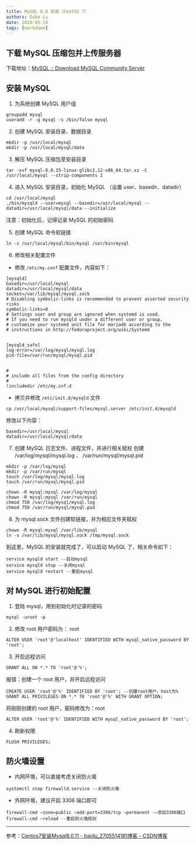 ```yaml
---
title: MySQL 8.0 安装（CentOS 7）
authors: Duke Lu
date: 2018-05-19
tags: [markdown]
---
```


## 下载 MySQL 压缩包并上传服务器
下载地址：[MySQL :: Download MySQL Community Server](https://dev.mysql.com/downloads/mysql/)

## 安装 MySQL
1. 为系统创建 MySQL 用户组
```
groupadd mysql
useradd -r -g mysql -s /bin/false mysql
```

2. 创建 MySQL 安装目录、数据目录
```
mkdir -p /usr/local/mysql
mkdir -p /usr/local/mysql/data
```

3. 解压 MySQL 压缩包至安装目录
```
tar -xvf mysql-8.0.15-linux-glibc2.12-x86_64.tar.xz -C /usr/local/mysql --strip-components 1
```

4. 进入 MySQL 安装目录，初始化 MySQL （设置 user、basedir、datadir）
```
cd /usr/local/mysql 
./bin/mysqld --user=mysql --basedir=/usr/local/mysql --datadir=/usr/local/mysql/data --initialize
```
注意：初始化后，记得记录 MySQL 的初始密码

5. 创建 MySQL 命令软链接
```
ln -s /usr/local/mysql/bin/mysql /usr/bin/mysql
```

6. 修改相关配置文件
- 修改 `/etc/my.conf` 配置文件，内容如下：
```
[mysqld]
basedir=/usr/local/mysql
datadir=/usr/local/mysql/data
socket=/var/lib/mysql/mysql.sock
# Disabling symbolic-links is recommended to prevent assorted security risks
symbolic-links=0
# Settings user and group are ignored when systemd is used.
# If you need to run mysqld under a different user or group,
# customize your systemd unit file for mariadb according to the
# instructions in http://fedoraproject.org/wiki/Systemd


[mysqld_safe]
log-error=/var/log/mysql/mysql.log
pid-file=/var/run/mysql/mysql.pid


#
# include all files from the config directory
#
!includedir /etc/my.cnf.d
```

- 拷贝并修改 `/etc/init.d/mysqld` 文件
```
cp /usr/local/mysql/support-files/mysql.server /etc/init.d/mysqld
```

修改以下内容：
```
basedir=/usr/local/mysql
datadir=/usr/local/mysql/data
```

7. 创建 MySQL 日志文件、进程文件，并进行相关赋权
创建 /var/log/mysql/mysql.log 、 /var/run/mysql/mysql.pid
```
mkdir -p /var/log/mysql
mkdir -p /var/run/mysql
touch /var/log/mysql/mysql.log
touch /var/run/mysql/mysql.pid

chown -R mysql:mysql /var/log/mysql
chown -R mysql:mysql /var/run/mysql
chmod 750 /var/log/mysql/mysql.log
chmod 750 /var/run/mysql/mysql.pid
```

8. 为 mysql.sock 文件创建软链接，并为相应文件夹赋权
```
chown -R mysql:mysql /var/lib/mysql
ln -s /var/lib/mysql/mysql.sock /tmp/mysql.sock
```

到这里，MySQL 的安装就完成了，可以启动 MySQL 了，相关命令如下：
```
service mysqld start --启动mysql
service mysqld stop --关闭mysql
service mysqld restart --重启mysql
```

## 对 MySQL 进行初始配置
1. 登陆 mysql，用到初始化时记录的密码
```
mysql -uroot -p
```

2. 修改 root 用户密码为： root
```
ALTER USER 'root'@'localhost' IDENTIFIED WITH mysql_native_password BY 'root';
```

3. 开启远程访问
```
GRANT ALL ON *.* TO 'root'@'%';
```

报错：创建一个 root 用户，并开启远程访问
```
CREATE USER 'root'@'%' IDENTIFIED BY 'root'; --创建root用户，host为%
GRANT ALL PRIVILEGES ON *.* TO 'root'@'%' WITH GRANT OPTION;
```

将刚刚创建的 root 用户，密码修改为：root
```
ALTER USER 'root'@'%' IDENTIFIED WITH mysql_native_password BY 'root';
```

4. 刷新权限
```
FLUSH PRIVILEGES;
```

## 防火墙设置
- 内网环境，可以直接考虑关闭防火墙
```
systemctl stop firewalld.service --关闭防火墙
```

- 外网环境，建议开启 3306 端口即可
```
firewall-cmd —zone=public —add-port=3306/tcp —permanent -—添加3306端口
firewall-cmd —reload --重启防火墙规则
```

---

参考：[Centos7安装Mysql8.0.11 - baidu_27055141的博客 - CSDN博客](https://blog.csdn.net/baidu_27055141/article/details/80974701)